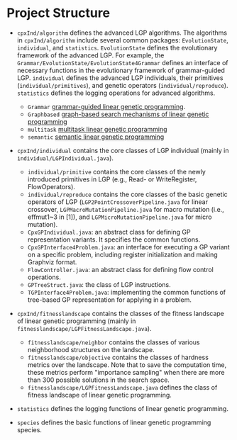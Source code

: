 # Project Structure #

* `cpxInd/algorithm` defines the advanced LGP algorithms. The algorithms in `cpxInd/algorithm` include several common packages: `EvolutionState`, `individual`, and `statistics`. `EvolutionState` defines the evolutionary framework of the advanced LGP. For example, the `Grammar/EvolutionState/EvolutionState4Grammar` defines an interface of necessary functions in the evolutionary framework of grammar-guided LGP. `individual` defines the advanced LGP individuals, their primitives (`individual/primitives`), and genetic operators (`individual/reproduce`). `statistics` defines the logging operations for advanced algorithms.

  - `Grammar` [grammar-guided linear genetic programming](./algorithm/Grammar).
  - `Graphbased` [graph-based search mechanisms of linear genetic programming](./algorithm/Graphbased)
  - `multitask` [multitask linear genetic programming](./algorithm/multitask)
  - `semantic` [semantic linear genetic programming](./algorithm/semantic)

* `cpxInd/individual` contains the core classes of LGP individual (mainly in `individual/LGPIndividual.java`).
  - `individual/primitive` contains the core classes of the newly introduced primitives in LGP (e.g., Read- or WriteRegister, FlowOperators).
  - `individual/reproduce` contains the core classes of the basic genetic operators of LGP (`LGP2PointCrossoverPipeline.java` for linear crossover, `LGPMacroMutationPipeline.java` for macro mutation (i.e., effmut1~3 in [1]), and `LGPMicroMutationPipeline.java` for micro mutation).
  - `CpxGPIndividual.java`: an abstract class for defining GP representation variants. It specifies the common functions.
  - `CpxGPInterface4Problem.java`: an interface for executing a GP variant on a specific problem, including register initialization and making Graphviz format.
  - `FlowController.java`: an abstract class for defining flow control operations.
  - `GPTreeStruct.java`: the class of LGP instructions.
  - `TGPInterface4Problem.java`: implementing the common functions of tree-based GP representation for applying in a problem.
  
* `cpxInd/fitnesslandscape` contains the classes of the fitness landscape of linear genetic programming (mainly in `fitnesslandscape/LGPFitnessLandscape.java`).
  - `fitnesslandscape/neighbor` contains the classes of various neighborhood structures on the landscape.
  - `fitnesslandscape/objective` contains the classes of hardness metrics over the landscape. Note that to save the computation time, these metrics perform "importance sampling" when there are more than 300 possible solutions in the search space.
  - `fitnesslandscape/LGPFitnessLandscape.java` defines the class of fitness landscape of linear genetic programming.

* `statistics` defines the logging functions of linear genetic programming.

* `species` defines the basic functions of linear genetic programming species.
